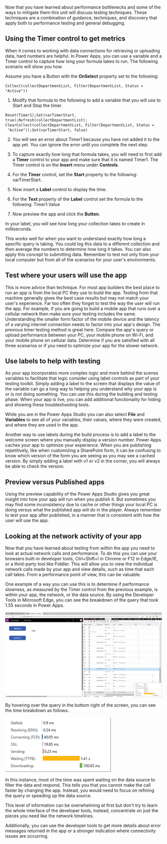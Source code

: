 Now that you have learned about performance bottlenecks and some of the
ways to mitigate them this unit will discuss testing techniques. These
techniques are a combination of guidance, techniques, and discovery that
apply both to performance testing and general debugging.

Using the Timer control to get metrics
--------------------------------------

When it comes to working with data connections for retrieving or
uploading data, hard numbers are helpful. In Power Apps, you can use
a variable and a Timer control to capture how long your formula takes to
run. The following scenario will show you how.

Assume you have a Button with the **OnSelect** property set to the
following:

```
Collect(collectDepartmentList, Filter(DepartmentList, Status = "Active"))
```

1.  Modify that formula to the following to add a variable that you
    will use to Start and Stop the timer.

```
Reset(Timer1);Set(varTimerStart,
true);Refresh(collectDepartmentList);
ClearCollect(collectDepartmentList, Filter(DepartmentList, Status =
 "Active"));Set(varTimerStart, false)
 ```

2. You will see an error about Timer1 because you have not added it to the app yet. You can ignore the error until you complete the next step.

2.  To capture exactly how long that formula takes, you will need to
    first add a **Timer** control to your app and make sure that it
    is named Timer1. The Timer control is on the **Insert** menu under
    **Controls**.

3.  For the **Timer** control, set the **Start** property to the following: varTimerStart.

4.  Now insert a **Label** control to display the time.

5.  For the **Text** property of the **Label** control set the formula to the following: Timer1.Value

6.  Now preview the app and click the **Button**.

In your label, you will see how long your collection takes to create in
milliseconds.

This works well for when you want to understand exactly how long a specific query is taking. You could log this data to a different collection and then average the numbers to determine how long it takes. You can also apply this concept to submitting data. Remember to test not only from your local computer but from all of the scenarios for your user's environments.

Test where your users will use the app
--------------------------------------

This is more advice than technique. For most app builders the best place
to run an app is from the local PC they use to build the app. Testing
from that machine generally gives the best case results but may not
match your user's experience. Far too often they forget to test the way
the user will run the app. For example, if you are going to build a
mobile app that runs over a cellular network then make sure your testing
includes the same. Understanding the smaller form factor of the mobile
device and the latency of a varying internet connection needs to factor
into your app's design. The previous timer testing method is great here.
Compare the app's query or upload performance between your PC, your
mobile phone on Wi-Fi, and your mobile phone on cellular data. Determine if you are satisfied with all three scenarios or if you need to optimize your app for the slower network.

Use labels to help with testing
-------------------------------

As your app incorporates more complex logic and more behind the scenes
variables to facilitate that logic consider using label controls as part
of your testing toolkit. Simply adding a label to the screen that
displays the value of the variable can go a long way to helping you
understand why your app is or is not doing something. You can use this
during the building and testing phase. When your app is live, you can add additional functionality for hiding and showing these
troubleshooting tools.

While you are in the Power Apps Studio you can also select
**File** and **Variables** to see all of your variables, their values, where
they were created, and where they are used in the app.

Another way to use labels during the build process is to add a label to
the welcome screen where you manually display a version number.
Power Apps caches your app to optimize your experience. When you are
publishing repetitively, like when customizing a SharePoint form, it can
be confusing to know which version of the form you are seeing as you may
see a cached version. By simply adding a label with v1 or v2 in the
corner, you will always be able to check the version.

Preview versus Published apps
--------------------------

Using the preview capability of the Power Apps Studio gives you great
insight into how your app will run when you publish it. But sometimes
you may find some inconsistency due to cache or other things your local
PC is doing versus what the published app will do in the player. Always
remember to test your app after published, in a manner that is
consistent with how the user will use the app.

Looking at the network activity of your app
-------------------------------------------

Now that you have learned about testing from within the app you need to look at actual network calls and performance. To do this you can use your browsers built-in developer tools, Ctrl+Shift+I in Chrome or F12 in Edge/IE, or a third-party tool like Fiddler. This will allow you to view the individual network calls made by your app and view details, such as time that each call takes. From a performance point of view, this can be valuable.

One example of a way you can use this is to determine if performance slowness, as measured by the Timer control from the previous example, is within your app, the network, or the data source. By using the Developer Tools in Microsoft Edge, you can see the breakdown of the query that took 1.55 seconds in Power Apps.

![Full Screen](../media/fullscreen.png)

By hovering over the query in the bottom right of the screen, you can see the time breakdown as follows.

![Zoom](../media/zoom.png)

In this instance, most of the time was spent waiting on the data source
to filter the data and respond. This tells you that you cannot make the
call faster by changing the app. Instead, you would need to focus on
refining the query or speeding up the data source.

This level of information can be overwhelming at first but don't try to
learn the whole interface of the developer tools, instead, concentrate
on just the pieces you need like the network timelines.

Additionally, you can use the developer tools to get more details about
error messages returned in the app or a stronger indication where
connectivity issues are occurring.
 
